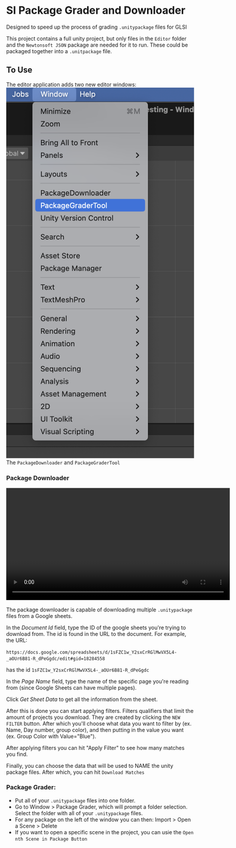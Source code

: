 # SI Package Grader and Downloader

Designed to speed up the process of grading `.unitypackage` files for GLSI

This project contains a full unity project, but only files in the `Editor` folder and the `Newtonsoft JSON` package are needed for it to run. These could be packaged together into a `.unitpackage` file.

## To Use

The editor application adds two new editor windows:
![](./Docs/Windows.png)
The `PackageDownloader` and `PackageGraderTool`

### Package Downloader

<video src='./Docs/DownloaderExample.mov' width=600> </video>

The package downloader is capable of downloading multiple `.unitypackage` files from a Google sheets.

In the *Document Id* field, type the ID of the google sheets you're trying to download from. The id is found in the URL to the document. For example, the URL:

`https://docs.google.com/spreadsheets/d/1sFZC1w_Y2sxCrRGlMwVX5L4-_aOUr6B81-R_dPeGgdc/edit#gid=18284558`

has the id `1sFZC1w_Y2sxCrRGlMwVX5L4-_aOUr6B81-R_dPeGgdc`

In the *Page Name* field, type the name of the specific page you're reading from (since Google Sheets can have multiple pages).

Click *Get Sheet Data* to get all the information from the sheet.

After this is done you can start applying filters. Filters qualifiers that limit the amount of projects you download. They are created by clicking the `NEW FILTER` button. After which you'll choose what data you want to filter by (ex. Name, Day number, group color), and then putting in the value you want (ex. Group Color with Value="Blue").

After applying filters you can hit "Apply Filter" to see how many matches you find.

Finally, you can choose the data that will be used to NAME the unity package files. After which, you can hit `Download Matches`



### Package Grader:
- Put all of your `.unitypackage` files into one folder.
- Go to Window > Package Grader, which will prompt a folder selection. Select the folder with all of your `.unitypackage` files.
- For any package on the left of the window you can then: Import > Open a Scene > Delete
- If you want to open a specific scene in the project, you can usie the `Open nth Scene in Package Button`

